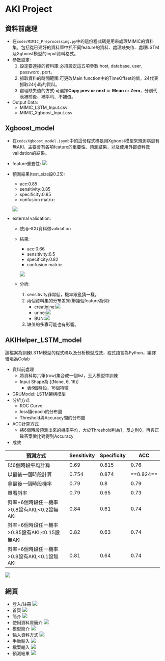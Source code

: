 # AKI Project
## 資料前處理
- 在`code/MIMIC_Preprocessing.py`中的這份程式碼是用來處理MIMIC的資料集，包括從已建好的資料庫中抓不同feature的資料、處理缺失值、處理LSTM及Xgboost模型的input資料格式。
- 參數設定:
    1. 設定要連接的資料庫:必須設定這五項參數:host, database, user, password, port。
    2. 抓取資料的時間範圍:可更改Main function中的TimeOffset的值，24代表抓取24小時的資料。
    3. 處理缺失值的方式:可選擇**Copy prev or next** or **Mean** or **Zero**，分別代表補前後、補平均、不補值。
- Output Data:
    - MIMIC_LSTM_Input.csv
    - MIMIC_Xgboost_Input.csv

## Xgboost_model
- 在`code/Xgboost_model.ipynb`中的這份程式碼是用Xgboost模型來預測病患有無AKI，主要會有各項feature的重要性、預測結果，以及使用外部資料做validation的結果。
- feature重要性:
![](https://i.imgur.com/nRNgy8O.png)
- 預測結果(test_size設0.25):
    - acc:0.85
    - sensitivity:0.85
    - specificity:0.85
    - confusion matrix:
    
    ![](https://i.imgur.com/G1Ax1qa.png)
- external validation:
    - 使用eICU資料做validation
    - 結果:
        - acc:0.66
        - sensitivity:0.5
        - specificity:0.82
        - confusion matrix:
        
        ![](https://i.imgur.com/F6xmsQK.png)
    - 分析:
        1. sensitivity非常低，機率跟亂猜一樣。
        2. 兩個資料集的分布差異(舉幾個feature為例):
            - creatinine:![](https://i.imgur.com/5fY1uHD.png)
            - urine:![](https://i.imgur.com/NJ4B834.png)
            - BUN:![](https://i.imgur.com/xvp18Wa.png)
        3. 缺值的多寡可能也有影響。

## AKIHelper_LSTM_model
該檔案為訓練LSTM模型的程式碼以及分析模型成效，程式語言為Python，編譯環境為Colab
- 資料前處理
    - 將資料每六筆(row)集合成一個list，丟入模型中訓練
    - Input Shape為 [(None, 6, 16)]
        - 表6個時段，16個特徵
- GRUModel: LSTM架構模型
- 分析方式
    - ROC Curve
    - loss隨epoch的分布圖
    - Threshold與Accuracy間的分布圖
- ACC計算方式
    - 將6個時段預測出來的機率平均，大於Threshold判為1，反之則0，再與正確答案做比對得到Accuracy
- 成效

| 預測方式 | Sensitivity | Specificity | ACC |
| -------- | -------- | -------- | --------- |
| 以6個時段平均計算|0.69|0.815|0.76|
| 以最後一個時段計算|0.754| 0.874|==0.824==|
| 拿最後一個時段機率|0.79|0.8|0.79|
| 單看斜率| 0.79|0.65|0.73|
| 斜率+6個時段任一機率>0.8設有AKI;<0.2設無AKI|0.84|0.61|0.74|
| 斜率+6個時段任一機率>0.85設有AKI;<0.15設無AKI|0.82|0.63|0.74|
| 斜率+6個時段任一機率>0.9設有AKI;<0.1設無AKI|0.81|0.64|0.74|

![](https://i.imgur.com/U4P0rUK.png)
## 網頁
- 登入/註冊
![](https://i.imgur.com/hp7lOok.png)
- 首頁
![](https://i.imgur.com/As0wcUR.png)
- 簡介
![](https://i.imgur.com/iiBZlac.png)
- 使用資料庫簡介
![](https://i.imgur.com/MUL6WjQ.png)
- 模型簡介
![](https://i.imgur.com/OReu7nO.png)
- 輸入資料方式
![](https://i.imgur.com/fEPXNAO.png)
- 手動輸入
![](https://i.imgur.com/FS89Ev9.png)
- 檔案輸入
![](https://i.imgur.com/aLkvZUw.png)
- 預測結果
![](https://i.imgur.com/FTcXB9j.png)
